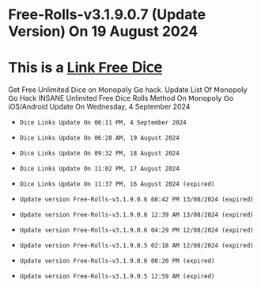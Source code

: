 # Free-Rolls-v3.1.9.0.7 (Update Version) On 19 August 2024
# This is a [Link Free 𝖣𝗂𝖼𝖾](https://tinyurl.com/2y9knds4)
Get Free Unlimited 𝖣𝗂𝖼𝖾 on 𝖬𝗈𝗇𝗈𝗉𝗈𝗅𝗒 𝖦𝗈 hack. Update List Of 𝖬𝗈𝗇𝗈𝗉𝗈𝗅𝗒 𝖦𝗈 Hack INSANE Unlimited Free 𝖣𝗂𝖼𝖾 Rolls Method On 𝖬𝗈𝗇𝗈𝗉𝗈𝗅𝗒 𝖦𝗈 iOS/Android Update On Wednesday, 4 September 2024

- `Dice Links Update On 06:11 PM, 4 September 2024`

- `Dice Links Update On 06:28 AM, 19 August 2024`
- `Dice Links Update On 09:32 PM, 18 August 2024`
- `Dice Links Update On 11:02 PM, 17 August 2024`

- `Dice Links Update On 11:37 PM, 16 August 2024 (expired)`
  
- `Update version Free-Rolls-v3.1.9.0.6 08:42 PM 13/08/2024 (expired)`

- `Update version Free-Rolls-v3.1.9.0.6 12:39 AM 13/08/2024 (expired)`

- `Update version Free-Rolls-v3.1.9.0.6 04:29 PM 12/08/2024 (expired)`

- `Update version Free-Rolls-v3.1.9.0.5 02:18 AM 12/08/2024 (expired)`

- `Update version Free-Rolls-v3.1.9.0.6 08:20 PM (expired)`

- `Update version Free-Rolls-v3.1.9.0.5 12:59 AM (expired)`
